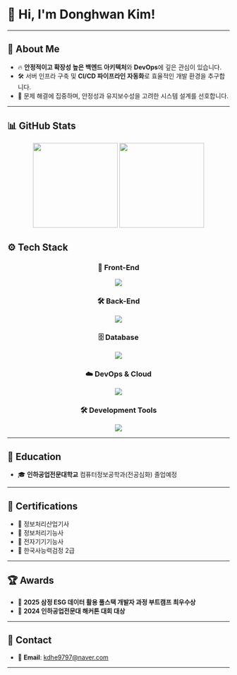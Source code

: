 # 👋 Hi, I'm **Donghwan Kim**!

---

## 🚀 About Me

- 🔥 **안정적이고 확장성 높은 백엔드 아키텍처**와 **DevOps**에 깊은 관심이 있습니다.
- 🛠️ 서버 인프라 구축 및 **CI/CD 파이프라인 자동화**로 효율적인 개발 환경을 추구합니다.
- 🎯 문제 해결에 집중하며, 안정성과 유지보수성을 고려한 시스템 설계를 선호합니다.

---

## 📊 GitHub Stats

<div align="center">
  <img src="https://github-readme-stats.vercel.app/api?username=rladonghwan&show_icons=true&theme=transparent&bg_color=00000000&title_color=2e949f&text_color=ffffff&icon_color=2e949f&border_color=2e949f" height="192px"/>
  <img src="https://github-readme-stats.vercel.app/api/top-langs/?username=rladonghwan&layout=compact&text_color=ffffff&title_color=2e949f&bg_color=00000000&border_color=2e949f" height="192px"/>
</div>

## ⚙️ Tech Stack
<h3 align="center">🎨 Front-End</h3>
<p align="center">
  <a href="https://skillicons.dev">
    <img src="https://skillicons.dev/icons?i=html,css,js,nextjs,react,tailwind" />
  </a>
</p>
<h3 align="center">🛠 Back-End</h3>

<p align="center">
  <a href="https://skillicons.dev">
    <img src="https://skillicons.dev/icons?i=java,spring,nestjs" />
  </a>
</p>
<h3 align="center">🗄 Database</h3>

<p align="center">
  <a href="https://skillicons.dev">
    <img src="https://skillicons.dev/icons?i=mysql,mongodb" />
  </a>
</p>
<h3 align="center">☁️ DevOps & Cloud</h3>

<p align="center">
  <a href="https://skillicons.dev">
    <img src="https://skillicons.dev/icons?i=docker,kubernetes,aws,githubactions" />
  </a>
</p>

<h3 align="center">🛠 Development Tools</h3>

<p align="center">
  <a href="https://skillicons.dev">
    <img src="https://skillicons.dev/icons?i=intellij,eclipse,vscode,androidstudio,git,postman" />
  </a>
</p>

---

## 🏫 Education

- 🎓 **인하공업전문대학교** 컴퓨터정보공학과(전공심화) 졸업예정

---

## 📜 Certifications

- 🏅 정보처리산업기사 
- 🏅 정보처리기능사 
- 🏅 전자기기기능사 
- 🏅 한국사능력검정 2급 
---

## 🏆 Awards

- 🥇 **2025 삼정 ESG 데이터 활용 풀스택 개발자 과정 부트캠프 최우수상**
- 🥇 **2024 인하공업전문대 해커톤 대회 대상**

---

## 📩 Contact

- 📧 **Email**: [kdhe9797@naver.com](mailto:kdhe9797@naver.com)

---
